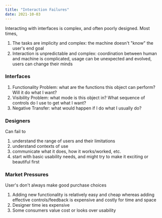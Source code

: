 ```yaml
---
title: "Interaction Failures"
date: 2021-10-03
---
```


Interacting with interfaces is complex, and often poorly designed. Most times,
1. The tasks are implicity and complex: the machine doesn't "know" the user's end goal
2. Interaction is unpredictable and complex: coordination between human and machine is complicated, usage can be unexpected and evolved, users can change their minds

### Interfaces
1. Functionality Problem: what are the functions this object can perform? Will it do what I want?
2. Visibility Problem: what mode is this object in? What sequence of controls do I use to get what I want?
3. Negative Transfer: what would happen if I do what I usually do?

### Designers
Can fail to
1. understand the range of users and their limitations
2. understand contexts of use
3. communicate what it does, how it works/worked, etc.
4. start with basic usability needs, and might try to make it exciting or beautiful first

### Market Pressures
User's don't always make good purchase choices
1. Adding new functionality is relatively easy and cheap whereas adding effective controls/feedback is expensive and costly for time and space
2. Designer time ies expensive
3. Some consumers value cost or looks over usability